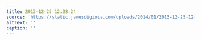 ```yaml
---
title: 2013-12-25 12.28.24
source: 'https://static.jamesdigioia.com/uploads/2014/01/2013-12-25-12-28-24-scaled.jpg'
altText: ''
caption: ''
---
```


